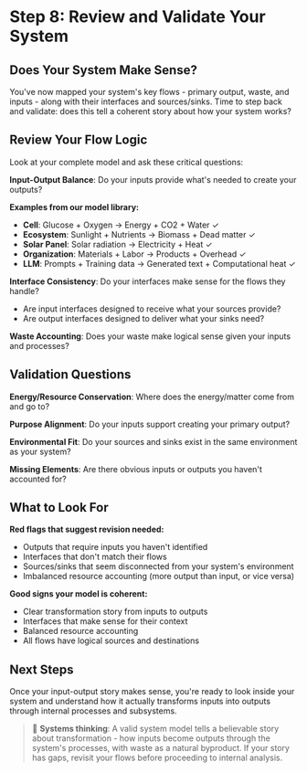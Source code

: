 # Step 8: Review and Validate Your System

## Does Your System Make Sense?

You've now mapped your system's key flows - primary output, waste, and inputs - along with their interfaces and sources/sinks. Time to step back and validate: does this tell a coherent story about how your system works?

## Review Your Flow Logic

Look at your complete model and ask these critical questions:

**Input-Output Balance**: Do your inputs provide what's needed to create your outputs?

**Examples from our model library:**
- **Cell**: Glucose + Oxygen → Energy + CO2 + Water ✓
- **Ecosystem**: Sunlight + Nutrients → Biomass + Dead matter ✓  
- **Solar Panel**: Solar radiation → Electricity + Heat ✓
- **Organization**: Materials + Labor → Products + Overhead ✓
- **LLM**: Prompts + Training data → Generated text + Computational heat ✓

**Interface Consistency**: Do your interfaces make sense for the flows they handle?
- Are input interfaces designed to receive what your sources provide?
- Are output interfaces designed to deliver what your sinks need?

**Waste Accounting**: Does your waste make logical sense given your inputs and processes?

## Validation Questions

**Energy/Resource Conservation**: Where does the energy/matter come from and go to?

**Purpose Alignment**: Do your inputs support creating your primary output?

**Environmental Fit**: Do your sources and sinks exist in the same environment as your system?

**Missing Elements**: Are there obvious inputs or outputs you haven't accounted for?

## What to Look For

**Red flags that suggest revision needed:**
- Outputs that require inputs you haven't identified
- Interfaces that don't match their flows
- Sources/sinks that seem disconnected from your system's environment
- Imbalanced resource accounting (more output than input, or vice versa)

**Good signs your model is coherent:**
- Clear transformation story from inputs to outputs
- Interfaces that make sense for their context
- Balanced resource accounting
- All flows have logical sources and destinations

## Next Steps

Once your input-output story makes sense, you're ready to look inside your system and understand how it actually transforms inputs into outputs through internal processes and subsystems.

> 🔑 **Systems thinking**: A valid system model tells a believable story about transformation - how inputs become outputs through the system's processes, with waste as a natural byproduct. If your story has gaps, revisit your flows before proceeding to internal analysis.

